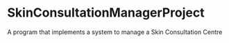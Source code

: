 # SkinConsultationManagerProject
 A program that implements a system to manage a Skin Consultation Centre
